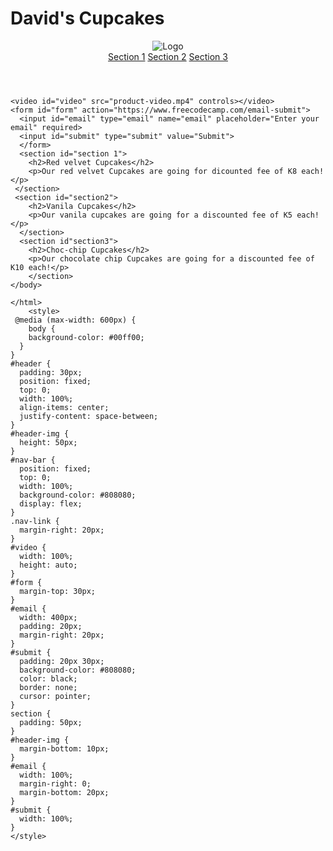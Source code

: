   <!DOCTYPE html> 
  <html>
  <head>
    <title>Product Landing Page</title>
    <link href="style.css"/>
  </head>
  <body>
   <h1 id="title">David's Cupcakes</h1> 
   <header id="header">
     <img id="header-img" src="logo.png" alt="Logo">
    <nav id="nav-bar">
      <a class="nav-link" href="#header">Section 1</a>
      <a class="nav-link" href="#header-img">Section 2</a>
      <a class="nav-link" href="#video">Section 3</a>
      </nav>
    </header>
    
    <video id="video" src="product-video.mp4" controls></video>
    <form id="form" action="https://www.freecodecamp.com/email-submit">
      <input id="email" type="email" name="email" placeholder="Enter your email" required>
      <input id="submit" type="submit" value="Submit">
      </form>
      <section id="section 1">
        <h2>Red velvet Cupcakes</h2>
        <p>Our red velvet Cupcakes are going for dicounted fee of K8 each!</p>
     </section>
     <section id="section2">
        <h2>Vanila Cupcakes</h2>
        <p>Our vanila cupcakes are going for a discounted fee of K5 each!</p>
      </section>
      <section id"section3">
        <h2>Choc-chip Cupcakes</h2>
        <p>Our chocolate chip Cupcakes are going for a discounted fee of K10 each!</p>
        </section>
    </body>
    
    </html>
        <style>
     @media (max-width: 600px) {
        body {
        background-color: #00ff00;
      }
    }
    #header {
      padding: 30px;
      position: fixed;
      top: 0;
      width: 100%;
      align-items: center;
      justify-content: space-between;
    } 
    #header-img {
      height: 50px;
    } 
    #nav-bar {
      position: fixed;
      top: 0;
      width: 100%;
      background-color: #808080;
      display: flex;
    } 
    .nav-link {
      margin-right: 20px;
    } 
    #video {
      width: 100%;
      height: auto;
    } 
    #form {
      margin-top: 30px;
    } 
    #email {
      width: 400px;
      padding: 20px;
      margin-right: 20px;
    } 
    #submit {
      padding: 20px 30px;
      background-color: #808080;
      color: black;
      border: none;
      cursor: pointer;
    } 
    section { 
      padding: 50px;
    } 
    #header-img {
      margin-bottom: 10px;
    } 
    #email {
      width: 100%;
      margin-right: 0;
      margin-bottom: 20px;
    } 
    #submit { 
      width: 100%;
    }
    </style> 
